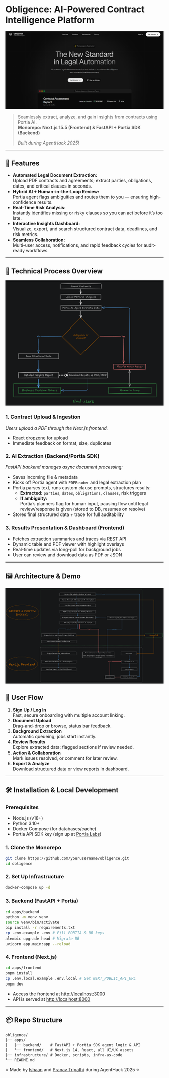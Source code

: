 # Obligence: AI-Powered Contract Intelligence Platform
![Obligence](apps/frontend/public/landing.png)
> Seamlessly extract, analyze, and gain insights from contracts using Portia AI.  
> **Monorepo: Next.js 15.5 (Frontend) & FastAPI + Portia SDK (Backend)**  
>  
> _Built during AgentHack 2025!_

---

## 🚀 Features

- **Automated Legal Document Extraction:**  
  Upload PDF contracts and agreements; extract parties, obligations, dates, and critical clauses in seconds.
- **Hybrid AI + Human-in-the-Loop Review:**  
  Portia agent flags ambiguities and routes them to you — ensuring high-confidence results.
- **Real-Time Risk Analysis:**  
  Instantly identifies missing or risky clauses so you can act before it’s too late.
- **Interactive Insights Dashboard:**  
  Visualize, export, and search structured contract data, deadlines, and risk metrics.
- **Seamless Collaboration:**  
  Multi-user access, notifications, and rapid feedback cycles for audit-ready workflows.

---

## 🧠 Technical Process Overview

![Technical Process flowchart](apps/frontend/public/idea.png)

### 1. Contract Upload & Ingestion

*Users upload a PDF through the Next.js frontend.*
- React dropzone for upload
- Immediate feedback on format, size, duplicates

### 2. AI Extraction (Backend/Portia SDK)

*FastAPI backend manages async document processing:*
- Saves incoming file & metadata
- Kicks off Portia agent with `PDFReader` and legal extraction plan
- Portia parses text, runs custom clause prompts, structures results:
  - **Extracted:** `parties`, `dates`, `obligations`, `clauses`, risk triggers
  - **If ambiguity:**  
    Portia’s planners flag for human input, pausing flow until legal review/response is given (stored to DB, resumes on resolve)
- Stores final structured data + trace for full auditability

### 3. Results Presentation & Dashboard (Frontend)

- Fetches extraction summaries and traces via REST API
- Dynamic table and PDF viewer with highlight overlays
- Real-time updates via long-poll for background jobs
- User can review and download data as PDF or JSON

---

## 🖼️ Architecture & Demo

![Architecture Flowchart](apps/frontend/public/Flowchart.png)

## 🌟 User Flow

1. **Sign Up / Log In**  
   Fast, secure onboarding with multiple account linking.
2. **Document Upload**  
   Drag-and-drop or browse, status bar feedback.
3. **Background Extraction**  
   Automatic queueing; jobs start instantly.
4. **Review Results**  
   Explore extracted data; flagged sections if review needed.
5. **Action & Collaboration**  
   Mark issues resolved, or comment for later review.
6. **Export & Analyze**  
   Download structured data or view reports in dashboard.

---

## 🛠️ Installation & Local Development

### Prerequisites

- Node.js (v18+)
- Python 3.10+
- Docker Compose (for databases/cache)
- Portia API SDK key (sign up at [Portia Labs](https://portialabs.ai))

### 1. Clone the Monorepo

```bash
git clone https://github.com/yourusername/obligence.git
cd obligence
```

### 2. Set Up Infrastructure

```bash
docker-compose up -d
```

### 3. Backend (FastAPI + Portia)

```bash
cd apps/backend
python -m venv venv
source venv/bin/activate
pip install -r requirements.txt
cp .env.example .env # Fill PORTIA & DB keys
alembic upgrade head # Migrate DB
uvicorn app.main:app --reload
```

### 4. Frontend (Next.js)

```bash
cd apps/frontend
pnpm install
cp .env.local.example .env.local # Set NEXT_PUBLIC_API_URL
pnpm dev
```

- Access the frontend at [http://localhost:3000](http://localhost:3000)
- API is served at [http://localhost:8000](http://localhost:8000)

---

## 📦 Repo Structure

```
obligence/
├── apps/
│   ├── backend/    # FastAPI + Portia SDK agent logic & API
│   └── frontend/   # Next.js 14, React, all UI/UX assets
├── infrastructure/ # Docker, scripts, infra-as-code
└── README.md
```
⭐ Made by [Ishaan](https://github.com/ishaan2053) and [Pranav Tripathi](http://github.com/prnvtripathi) during AgentHack 2025 ⭐